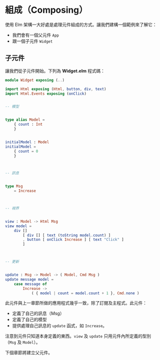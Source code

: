 # 組成（Composing）

使用 Elm 架構一大好處是處理元件組成的方式。讓我們建構一個範例來了解它：

- 我們會有一個父元件 `App`
- 跟一個子元件 `Widget`

## 子元件

讓我們從子元件開始。下列為 __Widget.elm__ 程式碼：

```elm
module Widget exposing (..)

import Html exposing (Html, button, div, text)
import Html.Events exposing (onClick)


-- 模型


type alias Model =
    { count : Int
    }


initialModel : Model
initialModel =
    { count = 0
    }



-- 訊息


type Msg
    = Increase



-- 視界


view : Model -> Html Msg
view model =
    div []
        [ div [] [ text (toString model.count) ]
        , button [ onClick Increase ] [ text "Click" ]
        ]



-- 更新


update : Msg -> Model -> ( Model, Cmd Msg )
update message model =
    case message of
        Increase ->
            ( { model | count = model.count + 1 }, Cmd.none )
```

此元件與上一章節所做的應用程式幾乎一致，除了訂閱及主程式。此元件：

- 定義了自己的訊息（Msg）
- 定義了自己的模型
- 提供處理自己訊息的 `update` 函式，如 `Increase`。

注意到元件只知道本身定義的東西。`view` 及 `update` 只用元件內所定義的型別（`Msg` 及 `Model`）。

下個章節將建立父元件。
